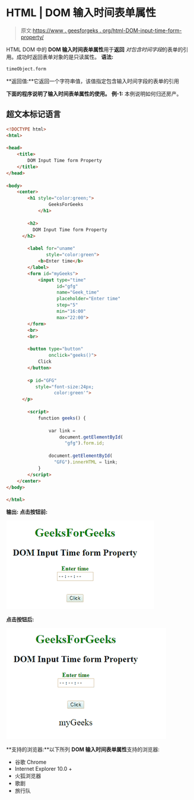 # HTML | DOM 输入时间表单属性

> 原文:[https://www . geesforgeks . org/html-DOM-input-time-form-property/](https://www.geeksforgeeks.org/html-dom-input-time-form-property/)

HTML DOM 中的 **DOM 输入时间表单属性**用于**返回** *对包含时间字段*的表单的引用。成功时返回表单对象的是只读属性。
**语法:**

```html
timeObject.form 
```

**返回值:**它返回一个字符串值，该值指定包含输入时间字段的表单的引用

**下面的程序说明了输入时间表单属性的使用。**
**例-1:** 本例说明如何归还房产。

## 超文本标记语言

```html
<!DOCTYPE html>
<html>

<head>
    <title>
        DOM Input Time form Property
    </title>
</head>

<body>
    <center>
        <h1 style="color:green;">
                GeeksForGeeks
            </h1>

        <h2>
          DOM Input Time form Property
      </h2>

        <label for="uname"
               style="color:green">
            <b>Enter time</b>
        </label>
        <form id="myGeeks">
            <input type="time"
                   id="gfg"
                   name="Geek_time"
                   placeholder="Enter time"
                   step="5"
                   min="16:00"
                   max="22:00">
        </form>
        <br>
        <br>

        <button type="button"
                onclick="geeks()">
            Click
        </button>

        <p id="GFG"
           style="font-size:24px;
                  color:green'">
      </p>

        <script>
            function geeks() {

                var link =
                    document.getElementById(
                      "gfg").form.id;

                document.getElementById(
                  "GFG").innerHTML = link;
            }
        </script>
    </center>
</body>

</html>
```

**输出:**
**点击按钮前:**

![](img/d0f6fa96ee016e6f0d3a8c49b692bdcd.png)

**点击按钮后:**

![](img/60f35abb2621160c65f40b1d8696572d.png)

**支持的浏览器:**以下所列 **DOM 输入时间表单属性**支持的浏览器:

*   谷歌 Chrome
*   Internet Explorer 10.0 +
*   火狐浏览器
*   歌剧
*   旅行队